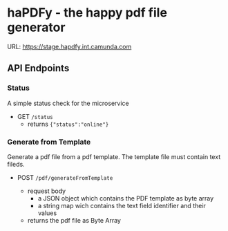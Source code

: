 # haPDFy - the happy pdf file generator

URL: https://stage.hapdfy.int.camunda.com

## API Endpoints

### Status

A simple status check for the microservice

- GET `/status`    
    * returns `{"status":"online"}`


### Generate from Template

Generate a pdf file from a pdf template. The template file must contain text fileds.

- POST `/pdf/generateFromTemplate`

    * request body
      * a JSON object which contains the PDF template as byte array
      * a string map wich contains the text field identifier and their values
    * returns the pdf file as Byte Array



